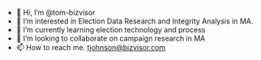 - 👋 Hi, I’m @tom-bizvisor
- 👀 I’m interested in Election Data Research and Integrity Analysis in MA.  
- 🌱 I’m currently learning election technology and process
- 💞️ I’m looking to collaborate on campaign research in MA
- 📫 How to reach me. tjohnson@bizvisor.com

<!---
tom-bizvisor/tom-bizvisor is a ✨ special ✨ repository because its `README.md` (this file) appears on your GitHub profile.
You can click the Preview link to take a look at your changes.
--->
